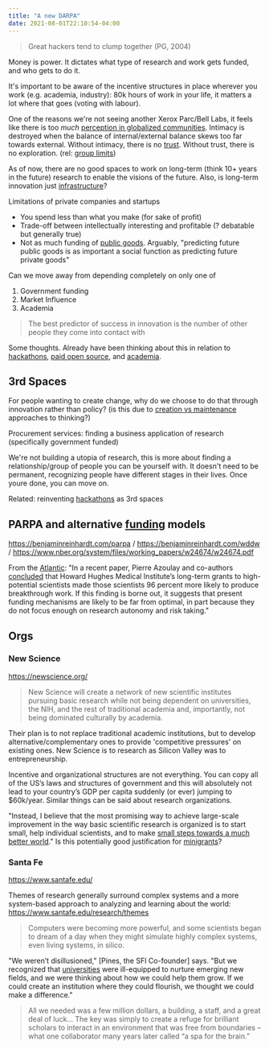 ```yaml
---
title: "A new DARPA"
date: 2021-08-01T22:10:54-04:00
---
```


> Great hackers tend to clump together (PG, 2004)

Money is power. It dictates what type of research and work gets funded, and who gets to do it. 

It's important to be aware of the incentive structures in place wherever you work (e.g. academia, industry): 80k hours of work in your life, it matters a lot where that goes (voting with labour). 

One of the reasons we're not seeing another Xerox Parc/Bell Labs, it feels like there is too *much* [perception in globalized communities](thoughts/communities.md). Intimacy is destroyed when the balance of internal/external balance skews too far towards external. Without intimacy, there is no [trust](thoughts/trust.md). Without trust, there is no exploration. (rel: [group limits](thoughts/group-limits.md))

As of now, there are no good spaces to work on long-term (think 10+ years in the future) research to enable the visions of the future. Also, is long-term innovation just [infrastructure](thoughts/infrastructure.md)?

Limitations of private companies and startups
- You spend less than what you make (for sake of profit)
- Trade-off between intellectually interesting and profitable (? debatable but generally true)
- Not as much funding of [public goods](thoughts/public-goods.md). Arguably, "predicting future public goods is as important a social function as predicting future private goods"

Can we move away from depending completely on only one of 
1. Government funding
2. Market Influence
3. Academia

> The best predictor of success in innovation is the number of other people they come into contact with

Some thoughts. Already have been thinking about this in relation to [hackathons](posts/hackathons.md), [paid open source](posts/paid-open-source.md), and [academia](thoughts/academia.md).

## 3rd Spaces
For people wanting to create change, why do we choose to do that through innovation rather than policy? (is this due to [creation vs maintenance](thoughts/creation-vs-maintenance.md) approaches to thinking?)

Procurement services: finding a business application of research (specifically government funded)

We're not building a utopia of research, this is more about finding a relationship/group of people you can be yourself with. It doesn't need to be permanent, recognizing people have different stages in their lives. Once youre done, you can move on.

Related: reinventing [hackathons](posts/hackathons.md) as 3rd spaces

## PARPA and alternative [funding](thoughts/funding.md) models
https://benjaminreinhardt.com/parpa / https://benjaminreinhardt.com/wddw / https://www.nber.org/system/files/working_papers/w24674/w24674.pdf

From the [Atlantic](https://www.theatlantic.com/science/archive/2019/07/we-need-new-science-progress/594946/): "In a recent paper, Pierre Azoulay and co-authors [concluded](https://www.nber.org/papers/w15466) that Howard Hughes Medical Institute’s long-term grants to high-potential scientists made those scientists 96 percent more likely to produce breakthrough work. If this finding is borne out, it suggests that present funding mechanisms are likely to be far from optimal, in part because they do not focus enough on research autonomy and risk taking."

## Orgs
### New Science
https://newscience.org/

> New Science will create a network of new scientific institutes pursuing basic research while not being dependent on universities, the NIH, and the rest of traditional academia and, importantly, not being dominated culturally by academia.

Their plan is to not replace traditional academic institutions, but to develop alternative/complementary ones to provide 'competitive pressures' on existing ones. New Science is to research as Silicon Valley was to entrepreneurship.

Incentive and organizational structures are not everything.  You can copy all of the US’s laws and structures of government and this will absolutely not lead to your country’s GDP per capita suddenly (or ever) jumping to $60k/year. Similar things can be said about research organizations.

"Instead, I believe that the most promising way to achieve large-scale improvement in the way basic scientific research is organized is to start small, help individual scientists, and to make [small steps towards a much better world](https://marginalrevolution.com/)." Is this potentially good justification for [minigrants](thoughts/project-list.md)?

### Santa Fe
https://www.santafe.edu/

Themes of research generally surround complex systems and a more system-based approach to analyzing and learning about the world: https://www.santafe.edu/research/themes

> Computers were becoming more powerful, and some scientists began to dream of a day when they might simulate highly complex systems, even living systems, in silico.

"We weren’t disillusioned," [Pines, the SFI Co-founder] says. "But we recognized that [universities](thoughts/academia.md) were ill-equipped to nurture emerging new fields, and we were thinking about how we could help them grow. If we could create an institution where they could flourish, we thought we could make a difference."

> All we needed was a few million dollars, a building, a staff, and a great deal of luck... The key was simply to create a refuge for brilliant scholars to interact in an environment that was free from boundaries – what one collaborator many years later called “a spa for the brain.”

